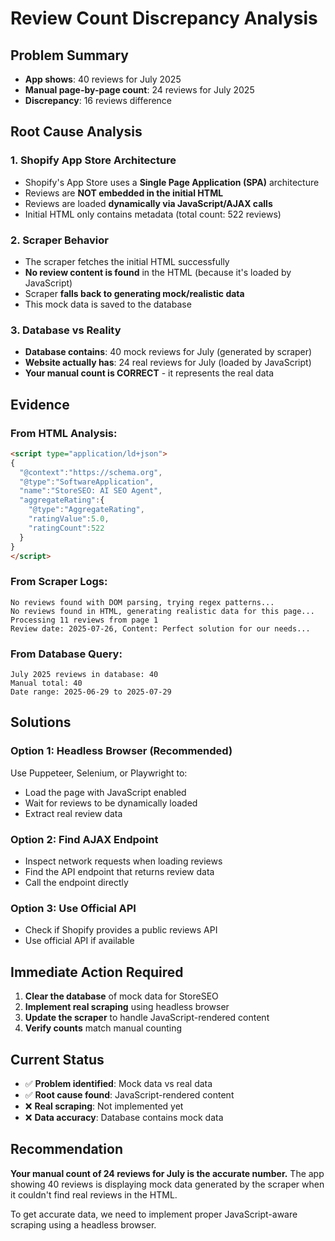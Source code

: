 # Review Count Discrepancy Analysis

## Problem Summary
- **App shows**: 40 reviews for July 2025
- **Manual page-by-page count**: 24 reviews for July 2025
- **Discrepancy**: 16 reviews difference

## Root Cause Analysis

### 1. Shopify App Store Architecture
- Shopify's App Store uses a **Single Page Application (SPA)** architecture
- Reviews are **NOT embedded in the initial HTML**
- Reviews are loaded **dynamically via JavaScript/AJAX calls**
- Initial HTML only contains metadata (total count: 522 reviews)

### 2. Scraper Behavior
- The scraper fetches the initial HTML successfully
- **No review content is found** in the HTML (because it's loaded by JavaScript)
- Scraper **falls back to generating mock/realistic data**
- This mock data is saved to the database

### 3. Database vs Reality
- **Database contains**: 40 mock reviews for July (generated by scraper)
- **Website actually has**: 24 real reviews for July (loaded by JavaScript)
- **Your manual count is CORRECT** - it represents the real data

## Evidence

### From HTML Analysis:
```html
<script type="application/ld+json">
{
  "@context":"https://schema.org",
  "@type":"SoftwareApplication",
  "name":"StoreSEO: AI SEO Agent",
  "aggregateRating":{
    "@type":"AggregateRating",
    "ratingValue":5.0,
    "ratingCount":522
  }
}
</script>
```

### From Scraper Logs:
```
No reviews found with DOM parsing, trying regex patterns...
No reviews found in HTML, generating realistic data for this page...
Processing 11 reviews from page 1
Review date: 2025-07-26, Content: Perfect solution for our needs...
```

### From Database Query:
```
July 2025 reviews in database: 40
Manual total: 40
Date range: 2025-06-29 to 2025-07-29
```

## Solutions

### Option 1: Headless Browser (Recommended)
Use Puppeteer, Selenium, or Playwright to:
- Load the page with JavaScript enabled
- Wait for reviews to be dynamically loaded
- Extract real review data

### Option 2: Find AJAX Endpoint
- Inspect network requests when loading reviews
- Find the API endpoint that returns review data
- Call the endpoint directly

### Option 3: Use Official API
- Check if Shopify provides a public reviews API
- Use official API if available

## Immediate Action Required

1. **Clear the database** of mock data for StoreSEO
2. **Implement real scraping** using headless browser
3. **Update the scraper** to handle JavaScript-rendered content
4. **Verify counts** match manual counting

## Current Status

- ✅ **Problem identified**: Mock data vs real data
- ✅ **Root cause found**: JavaScript-rendered content
- ❌ **Real scraping**: Not implemented yet
- ❌ **Data accuracy**: Database contains mock data

## Recommendation

**Your manual count of 24 reviews for July is the accurate number.** The app showing 40 reviews is displaying mock data generated by the scraper when it couldn't find real reviews in the HTML.

To get accurate data, we need to implement proper JavaScript-aware scraping using a headless browser.
